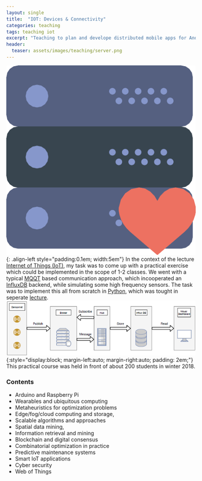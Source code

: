 ```yaml
---
layout: single
title:  "IOT: Devices & Connectivity"
categories: teaching
tags: teaching iot
excerpt: "Teaching to plan and develope distributed mobile apps for Android as a team."
header:
  teaser: assets/images/teaching/server.png
---
```


![logo](\assets\images\teaching\server.png){: .align-left style="padding:0.1em; width:5em"}
In the context of the lecture [Internet of Things (IoT)](https://www.mobile.ifi.lmu.de/lehrveranstaltungen/iot-ws1819/), my task was to come up with a practical exercise which could be implemented in the scope of 1-2 classes. We went with a typical [MQQT](https://mqtt.org/) based communication approach, which incooperated an [InfluxDB](https://www.influxdata.com/) backend, while simulating some high frequency sensors.
The task was to implement this all from scratch in [Python](https://www.python.org/), which was tought in seperate [lecture](/teaching/Python/).
![IOT Influx Pipeline](\assets\figures\iot_inflex_pipeline.png){:style="display:block; margin-left:auto; margin-right:auto; padding: 2em;"}
This practical course was held in front of about 200 students in winter 2018.

### Contents

- Arduino and Raspberry Pi
- Wearables and ubiquitous computing
- Metaheuristics for optimization problems
- Edge/fog/cloud computing and storage,
- Scalable algorithms and approaches
- Spatial data mining,
- Information retrieval and mining
- Blockchain and digital consensus
- Combinatorial optimization in practice
- Predictive maintenance systems
- Smart IoT applications
- Cyber security
- Web of Things
